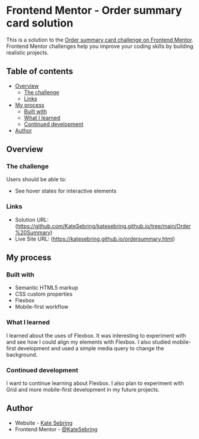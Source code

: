 # Frontend Mentor - Order summary card solution

This is a solution to the [Order summary card challenge on Frontend Mentor](https://www.frontendmentor.io/challenges/order-summary-component-QlPmajDUj). Frontend Mentor challenges help you improve your coding skills by building realistic projects. 

## Table of contents

- [Overview](#overview)
  - [The challenge](#the-challenge)
  - [Links](#links)
- [My process](#my-process)
  - [Built with](#built-with)
  - [What I learned](#what-i-learned)
  - [Continued development](#continued-development)
- [Author](#author)

## Overview

### The challenge

Users should be able to:

- See hover states for interactive elements

### Links

- Solution URL: (https://github.com/KateSebring/katesebring.github.io/tree/main/Order%20Summary)
- Live Site URL: (https://katesebring.github.io/ordersummary.html)

## My process

### Built with

- Semantic HTML5 markup
- CSS custom properties
- Flexbox
- Mobile-first workflow

### What I learned

I learned about the uses of Flexbox. It was interesting to experiment with and see how I could align my elements with Flexbox. I also studied mobile-first development and used a simple media query to change the background.

### Continued development

I want to continue learning about Flexbox. I also plan to experiment with Grid and more mobile-first development in my future projects.

## Author

- Website - [Kate Sebring](https://katesebring.github.io)
- Frontend Mentor - [@KateSebring](https://www.frontendmentor.io/profile/KateSebring)